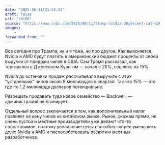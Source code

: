 ```yaml
---
date: "2025-08-11T21:54:43"
draft: false
url: "/6180"
source: "https://www.cnbc.com/2025/08/11/trump-nvidia-20percent-cut-h20-obsolete-chip.html"
images:
    -
forwarded_from: ""
---
```


Все сегодня про Трампа, ну и я тоже, но про другое. Как выясняется, Nvidia и AMD будут платить в американский бюджет проценты от своей выручки от продажи чипов в США. Сам Трамп рассказал, как торговался с Дженсеном Хуангом — начал с 20%, сошлись на 15%.

Nvidia до остановки продаж рассчитывала выручить с этих "устаревших" чипов около 8 миллиардов в квартал. Так что 15% — это где-то 1,2 миллиарда долларов потенциально.

Разрешать продавать туда новое семейство — Blackwell, — администрация не планирует.

Отдельный вопрос заключается в том, как дополнительный налог повлияет на цену чипов на китайском рынке. Рынок, скажем прямо, не очень пустой и местные производители уже делают что-то сопоставимое, поэтому увеличение цены способно скорее уменьшить долю Nvidia и AMD и поспособствовать развитию местных разработчиков.
